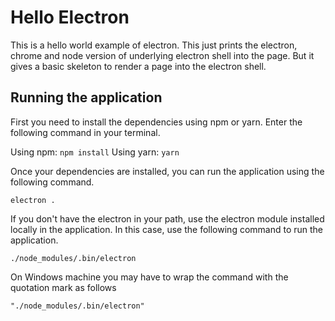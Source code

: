 # Hello Electron

This is a hello world example of electron. This just prints the electron, chrome and node version of underlying electron shell into the page. But it gives a basic skeleton to render a page into the electron shell.

## Running the application

First you need to install the dependencies using npm or yarn. Enter the following command in your terminal.

Using npm: ```npm install```
Using yarn: ```yarn```

Once your dependencies are installed, you can run the application using the following command.

```electron .```

If you don't have the electron in your path, use the electron module installed locally in the application. In this case, use the following command to run the application.

```./node_modules/.bin/electron```

On Windows machine you may have to wrap the command with the quotation mark as follows

```"./node_modules/.bin/electron"```
